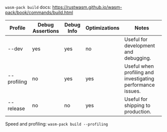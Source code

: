 `wasm-pack build` docs: 
https://rustwasm.github.io/wasm-pack/book/commands/build.html


Profile | Debug Assertions | Debug Info | Optimizations | Notes
--- | --- | --- | --- | --- 
--dev | yes | yes | no | Useful for development and debugging.
--profiling | no | yes | yes |Useful when profiling and investigating performance issues.
--release | no | no | yes | Useful for shipping to production.

Speed and profiling:
`wasm-pack build --profiling`